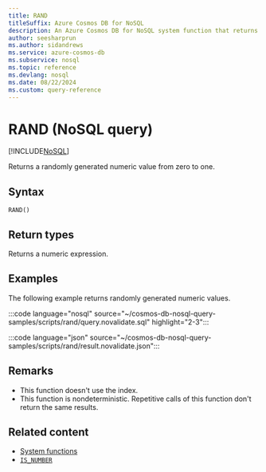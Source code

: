 ```yaml
---
title: RAND
titleSuffix: Azure Cosmos DB for NoSQL
description: An Azure Cosmos DB for NoSQL system function that returns a randomly generated numeric value from zero to one.
author: seesharprun
ms.author: sidandrews
ms.service: azure-cosmos-db
ms.subservice: nosql
ms.topic: reference
ms.devlang: nosql
ms.date: 08/22/2024
ms.custom: query-reference
---
```


# RAND (NoSQL query)

[!INCLUDE[NoSQL](../../includes/appliesto-nosql.md)]

Returns a randomly generated numeric value from zero to one.

## Syntax

```nosql
RAND()
```

## Return types

Returns a numeric expression.

## Examples

The following example returns randomly generated numeric values.

:::code language="nosql" source="~/cosmos-db-nosql-query-samples/scripts/rand/query.novalidate.sql" highlight="2-3":::

:::code language="json" source="~/cosmos-db-nosql-query-samples/scripts/rand/result.novalidate.json":::

## Remarks

- This function doesn't use the index.
- This function is nondeterministic. Repetitive calls of this function don't return the same results.

## Related content

- [System functions](system-functions.yml)
- [`IS_NUMBER`](is-number.md)
